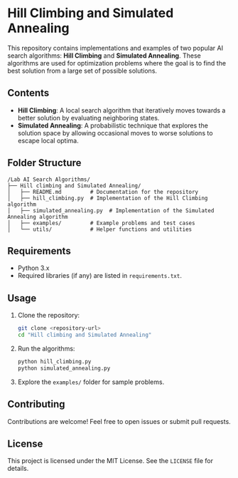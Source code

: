 # Hill Climbing and Simulated Annealing

This repository contains implementations and examples of two popular AI search algorithms: **Hill Climbing** and **Simulated Annealing**. These algorithms are used for optimization problems where the goal is to find the best solution from a large set of possible solutions.

## Contents

- **Hill Climbing**: A local search algorithm that iteratively moves towards a better solution by evaluating neighboring states.
- **Simulated Annealing**: A probabilistic technique that explores the solution space by allowing occasional moves to worse solutions to escape local optima.

## Folder Structure

```
/Lab AI Search Algorithms/
├── Hill climbing and Simulated Annealing/
│   ├── README.md         # Documentation for the repository
│   ├── hill_climbing.py  # Implementation of the Hill Climbing algorithm
│   ├── simulated_annealing.py  # Implementation of the Simulated Annealing algorithm
│   ├── examples/         # Example problems and test cases
│   └── utils/            # Helper functions and utilities
```

## Requirements

- Python 3.x
- Required libraries (if any) are listed in `requirements.txt`.

## Usage

1. Clone the repository:
    ```bash
    git clone <repository-url>
    cd "Hill climbing and Simulated Annealing"
    ```

2. Run the algorithms:
    ```bash
    python hill_climbing.py
    python simulated_annealing.py
    ```

3. Explore the `examples/` folder for sample problems.

## Contributing

Contributions are welcome! Feel free to open issues or submit pull requests.

## License

This project is licensed under the MIT License. See the `LICENSE` file for details.